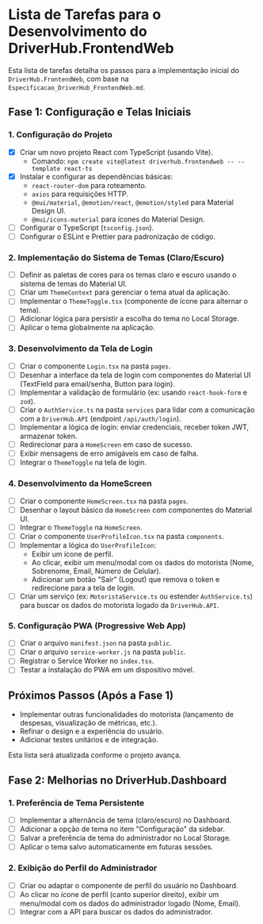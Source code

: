 # Lista de Tarefas para o Desenvolvimento do DriverHub.FrontendWeb

Esta lista de tarefas detalha os passos para a implementação inicial do `DriverHub.FrontendWeb`, com base na `Especificacao_DriverHub_FrontendWeb.md`.

## Fase 1: Configuração e Telas Iniciais

### 1. Configuração do Projeto

*   [x] Criar um novo projeto React com TypeScript (usando Vite).
    *   Comando: `npm create vite@latest driverhub.frontendweb -- --template react-ts`
*   [x] Instalar e configurar as dependências básicas:
    *   `react-router-dom` para roteamento.
    *   `axios` para requisições HTTP.
    *   `@mui/material`, `@emotion/react`, `@emotion/styled` para Material Design UI.
    *   `@mui/icons-material` para ícones do Material Design.
*   [ ] Configurar o TypeScript (`tsconfig.json`).
*   [ ] Configurar o ESLint e Prettier para padronização de código.

### 2. Implementação do Sistema de Temas (Claro/Escuro)

*   [ ] Definir as paletas de cores para os temas claro e escuro usando o sistema de temas do Material UI.
*   [ ] Criar um `ThemeContext` para gerenciar o tema atual da aplicação.
*   [ ] Implementar o `ThemeToggle.tsx` (componente de ícone para alternar o tema).
*   [ ] Adicionar lógica para persistir a escolha do tema no Local Storage.
*   [ ] Aplicar o tema globalmente na aplicação.

### 3. Desenvolvimento da Tela de Login

*   [ ] Criar o componente `Login.tsx` na pasta `pages`.
*   [ ] Desenhar a interface da tela de login com componentes do Material UI (TextField para email/senha, Button para login).
*   [ ] Implementar a validação de formulário (ex: usando `react-hook-form` e `zod`).
*   [ ] Criar o `AuthService.ts` na pasta `services` para lidar com a comunicação com a `DriverHub.API` (endpoint `/api/auth/login`).
*   [ ] Implementar a lógica de login: enviar credenciais, receber token JWT, armazenar token.
*   [ ] Redirecionar para a `HomeScreen` em caso de sucesso.
*   [ ] Exibir mensagens de erro amigáveis em caso de falha.
*   [ ] Integrar o `ThemeToggle` na tela de login.

### 4. Desenvolvimento da HomeScreen

*   [ ] Criar o componente `HomeScreen.tsx` na pasta `pages`.
*   [ ] Desenhar o layout básico da `HomeScreen` com componentes do Material UI.
*   [ ] Integrar o `ThemeToggle` na `HomeScreen`.
*   [ ] Criar o componente `UserProfileIcon.tsx` na pasta `components`.
*   [ ] Implementar a lógica do `UserProfileIcon`:
    *   Exibir um ícone de perfil.
    *   Ao clicar, exibir um menu/modal com os dados do motorista (Nome, Sobrenome, Email, Número de Celular).
    *   Adicionar um botão "Sair" (Logout) que remova o token e redirecione para a tela de login.
*   [ ] Criar um serviço (ex: `MotoristaService.ts` ou estender `AuthService.ts`) para buscar os dados do motorista logado da `DriverHub.API`.

### 5. Configuração PWA (Progressive Web App)

*   [ ] Criar o arquivo `manifest.json` na pasta `public`.
*   [ ] Criar o arquivo `service-worker.js` na pasta `public`.
*   [ ] Registrar o Service Worker no `index.tsx`.
*   [ ] Testar a instalação do PWA em um dispositivo móvel.

## Próximos Passos (Após a Fase 1)

*   Implementar outras funcionalidades do motorista (lançamento de despesas, visualização de métricas, etc.).
*   Refinar o design e a experiência do usuário.
*   Adicionar testes unitários e de integração.

Esta lista será atualizada conforme o projeto avança.

## Fase 2: Melhorias no DriverHub.Dashboard

### 1. Preferência de Tema Persistente

*   [ ] Implementar a alternância de tema (claro/escuro) no Dashboard.
*   [ ] Adicionar a opção de tema no item "Configuração" da sidebar.
*   [ ] Salvar a preferência de tema do administrador no Local Storage.
*   [ ] Aplicar o tema salvo automaticamente em futuras sessões.

### 2. Exibição do Perfil do Administrador

*   [ ] Criar ou adaptar o componente de perfil do usuário no Dashboard.
*   [ ] Ao clicar no ícone de perfil (canto superior direito), exibir um menu/modal com os dados do administrador logado (Nome, Email).
*   [ ] Integrar com a API para buscar os dados do administrador.
